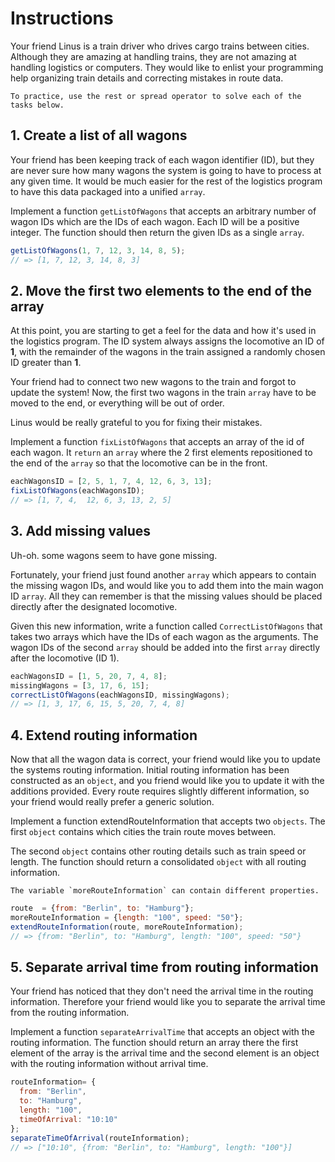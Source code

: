 # Instructions

Your friend Linus is a train driver who drives cargo trains between cities. Although they are amazing at handling trains, they are not amazing at handling logistics or computers. They would like to enlist your programming help organizing train details and correcting mistakes in route data.

```exercism/note
To practice, use the rest or spread operator to solve each of the tasks below.
```

## 1. Create a list of all wagons

Your friend has been keeping track of each wagon identifier (ID), but they are never sure how many wagons the system is going to have to process at any given time. It would be much easier for the rest of the logistics program to have this data packaged into a unified `array`.

Implement a function `getListOfWagons` that accepts an arbitrary number of wagon IDs which are the IDs of each wagon.
Each ID will be a positive integer.
The function should then return the given IDs as a single `array`.

```javascript
getListOfWagons(1, 7, 12, 3, 14, 8, 5);
// => [1, 7, 12, 3, 14, 8, 3]
```

## 2. Move the first two elements to the end of the array

At this point, you are starting to get a feel for the data and how it's used in the logistics program. The ID system always assigns the locomotive an ID of **1**, with the remainder of the wagons in the train assigned a randomly chosen ID greater than **1**.

Your friend had to connect two new wagons to the train and forgot to update the system! Now, the first two wagons in the train `array` have to be moved to the end, or everything will be out of order.

Linus would be really grateful to you for fixing their mistakes.

Implement a function `fixListOfWagons` that accepts an array of the id of each wagon.
It `return` an `array` where the 2 first elements repositioned to the end of the `array` so that the locomotive can be in the front.

```javascript
eachWagonsID = [2, 5, 1, 7, 4, 12, 6, 3, 13];
fixListOfWagons(eachWagonsID);
// => [1, 7, 4,  12, 6, 3, 13, 2, 5]
```

## 3. Add missing values

Uh-oh. some wagons seem to have gone missing.

Fortunately, your friend just found another `array` which appears to contain the missing wagon IDs, and would like you to add them into the main wagon ID `array`.
All they can remember is that the missing values should be placed directly after the designated locomotive.

Given this new information, write a function called `CorrectListOfWagons` that takes two arrays which have the IDs of each wagon as the arguments. 
The wagon IDs of the second `array` should be added into the first `array` directly after the locomotive (ID 1).

```javascript
eachWagonsID = [1, 5, 20, 7, 4, 8];
missingWagons = [3, 17, 6, 15];
correctListOfWagons(eachWagonsID, missingWagons);
// => [1, 3, 17, 6, 15, 5, 20, 7, 4, 8]
```

## 4. Extend routing information

Now that all the wagon data is correct, your friend would like you to update the systems routing information.
Initial routing information has been constructed as an `object`, and you friend would like you to update it with the additions provided.
Every route requires slightly different information, so your friend would really prefer a generic solution.

Implement a function extendRouteInformation that accepts two `objects`.
The first `object` contains which cities the train route moves between.

The second `object` contains other routing details such as train speed or length.
The function should return a consolidated `object` with all routing information.

```exercism/note
The variable `moreRouteInformation` can contain different properties.
```

```javascript
route  = {from: "Berlin", to: "Hamburg"};
moreRouteInformation = {length: "100", speed: "50"};
extendRouteInformation(route, moreRouteInformation);
// => {from: "Berlin", to: "Hamburg", length: "100", speed: "50"}
```

## 5. Separate arrival time from routing information

Your friend has noticed that they don't need the arrival time in the routing information.
Therefore your friend would like you to separate the arrival time from the routing information.

Implement a function `separateArrivalTime` that accepts an object with the routing information.
The function should return an array there the first element of the array is the arrival time and the second element is an object with the routing information without arrival time.

```javascript
routeInformation= {
  from: "Berlin",
  to: "Hamburg",
  length: "100",
  timeOfArrival: "10:10"
};
separateTimeOfArrival(routeInformation);
// => ["10:10", {from: "Berlin", to: "Hamburg", length: "100"}]
```
